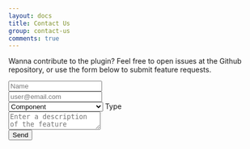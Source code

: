 ```yaml
---
layout: docs
title: Contact Us
group: contact-us
comments: true
---
```


Wanna contribute to the plugin? Feel free to open issues at the Github repository, or use the form below to submit feature requests.


<form id="contact-us-form" action="https://send.pageclip.co/qRYPR9l3tBKru2vEFibJfvBVuUWlzhPa" method="post" markdown="0">
  <div class="input-field inline">
    <input type="text" name="name" id="name" placeholder="Name"/>
  </div>
  <div class="input-field inline">
    <input type="email" name="email" id="email" placeholder="user@email.com" />
  </div>

  <div class="input-field">
  <select name="type">
      <option value="component">Component</option>
      <option value="theme">Theme</option>
      <option value="scheme">Color Scheme</option>
      <option value="icon">Icon Type</option>
      <option value="feature">Other feature (tell us below)</option>
    </select>
<label>Type</label>
</div>

<div class="input-field">
  <textarea name="description" class="materialize-textarea" placeholder="Enter a description of the feature"></textarea>
</div>

  <button type="submit" class="btn btn-large pageclip-form__submit">
    <span>Send</span>
  </button>
</form>
